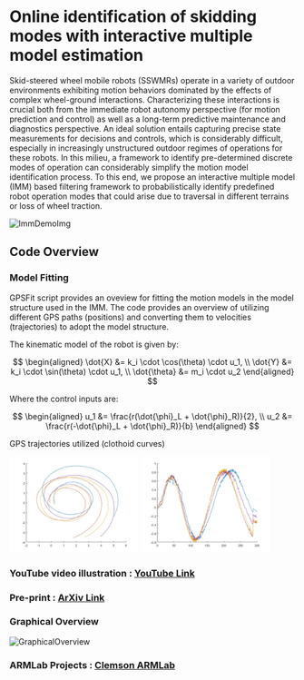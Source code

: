 # Online identification of skidding modes with interactive multiple model estimation

Skid-steered wheel mobile robots (SSWMRs) operate in a variety of outdoor environments exhibiting motion behaviors dominated by the effects of complex wheel-ground interactions. Characterizing these interactions is crucial both from the immediate robot autonomy perspective (for motion prediction and control) as well as a long-term predictive maintenance and diagnostics perspective. An ideal solution entails capturing precise state measurements for decisions and controls, which is considerably difficult, especially in increasingly unstructured outdoor regimes of operations for these robots. In this milieu, a framework to identify pre-determined discrete modes of operation can considerably simplify the motion model identification process. To this end, we propose an interactive multiple model (IMM) based filtering framework to probabilistically identify predefined robot operation modes that could arise due to traversal in different terrains or loss of wheel traction.

![ImmDemoImg](https://github.com/user-attachments/assets/bb4f8898-ef64-46d5-9915-7ceeb6d76664)

## Code Overview

### Model Fitting
GPSFit script provides an oveview for fitting the motion models in the model structure used in the IMM. The code provides an overview of utilizing different GPS paths (positions) and converting them to velocities (trajectories) to adopt the model structure.

The kinematic model of the robot is given by:

$$
\begin{aligned}
\dot{X} &= k_i \cdot \cos(\theta) \cdot u_1, \\
\dot{Y} &= k_i \cdot \sin(\theta) \cdot u_1, \\
\dot{\theta} &= m_i \cdot u_2
\end{aligned}
$$

Where the control inputs are:

$$
\begin{aligned}
u_1 &= \frac{r(\dot{\phi}_L + \dot{\phi}_R)}{2}, \\
u_2 &= \frac{r(-\dot{\phi}_L + \dot{\phi}_R)}{b}
\end{aligned}
$$

GPS trajectories utilized (clothoid curves)

<p float="left">
  <img src="https://github.com/ameyarsalvi/2025_ICRA_HuskyIMM/blob/main/GPSPose.jpg" width="45%" />
  <img src="https://github.com/ameyarsalvi/2025_ICRA_HuskyIMM/blob/main/GPSVel.jpg" width="45%" />
</p>



### YouTube video illustration : [YouTube Link](https://www.youtube.com/results?search_query=online+identification+of+skidding+modes)

### Pre-print : [ArXiv Link](https://arxiv.org/abs/2409.20554) 

### Graphical Overview
![GraphicalOverview](https://github.com/user-attachments/assets/fb2dfa35-9513-4d1e-8c25-2a090a0772ba)

### ARMLab Projects : [Clemson ARMLab](https://sites.google.com/view/armlab-cuicar/home)
